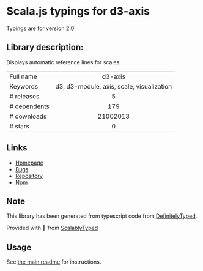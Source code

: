 
# Scala.js typings for d3-axis

Typings are for version 2.0

## Library description:
Displays automatic reference lines for scales.

|                    |                 |
| ------------------ | :-------------: |
| Full name          | d3-axis |
| Keywords           | d3, d3-module, axis, scale, visualization |
| # releases         | 5 |
| # dependents       | 179 |
| # downloads        | 21002013 |
| # stars            | 0 |

## Links
- [Homepage](https://d3js.org/d3-axis/)
- [Bugs](https://github.com/d3/d3-axis/issues)
- [Repository](https://github.com/d3/d3-axis)
- [Npm](https://www.npmjs.com/package/d3-axis)
    


## Note
This library has been generated from typescript code from [DefinitelyTyped](https://definitelytyped.org).

Provided with :purple_heart: from [ScalablyTyped](https://github.com/oyvindberg/ScalablyTyped)

## Usage
See [the main readme](../../readme.md) for instructions.


